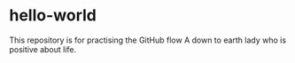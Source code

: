 # hello-world
This repository is for practising the GitHub flow
A down to earth lady who is positive about life.
